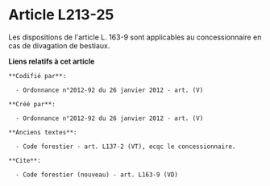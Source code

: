 # Article L213-25

Les dispositions de l'article L. 163-9 sont applicables au concessionnaire en cas de divagation de bestiaux.

**Liens relatifs à cet article**

	**Codifié par**:

	  - Ordonnance n°2012-92 du 26 janvier 2012 - art. (V)

	**Créé par**:

	  - Ordonnance n°2012-92 du 26 janvier 2012 - art. (V)

	**Anciens textes**:

	  - Code forestier - art. L137-2 (VT), ecqc le concessionnaire.

	**Cite**:

	  - Code forestier (nouveau) - art. L163-9 (VD)
